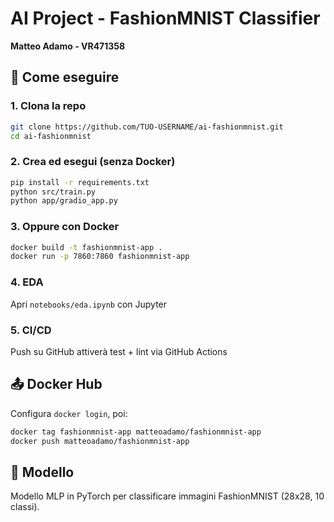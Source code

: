 # AI Project - FashionMNIST Classifier

**Matteo Adamo - VR471358**

## 🚀 Come eseguire

### 1. Clona la repo
```bash
git clone https://github.com/TUO-USERNAME/ai-fashionmnist.git
cd ai-fashionmnist
```

### 2. Crea ed esegui (senza Docker)
```bash
pip install -r requirements.txt
python src/train.py
python app/gradio_app.py
```

### 3. Oppure con Docker
```bash
docker build -t fashionmnist-app .
docker run -p 7860:7860 fashionmnist-app
```

### 4. EDA
Apri `notebooks/eda.ipynb` con Jupyter

### 5. CI/CD
Push su GitHub attiverà test + lint via GitHub Actions

## 📤 Docker Hub
Configura `docker login`, poi:
```bash
docker tag fashionmnist-app matteoadamo/fashionmnist-app
docker push matteoadamo/fashionmnist-app
```

## 🧠 Modello
Modello MLP in PyTorch per classificare immagini FashionMNIST (28x28, 10 classi).
